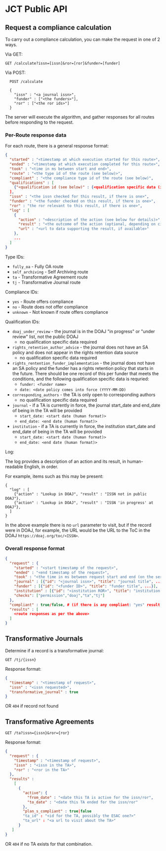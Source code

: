 # JCT Public API

## Request a compliance calculation

To carry out a compliance calculation, you can make the request in one of 2 ways.

Via GET:

```
GET /calculate?issn=[issn]&ror=[ror]&funder=[funder]
```

Via POST:

```
  POST /calculate

  {
    "issn" : "<a journal issn>",
    "funder" : ["<the funders>"],
    "ror" : ["<the ror ids>"]
  }
```

The server will execute the algorithm, and gather responses for all routes 
before responding to the request.

### Per-Route response data

For each route, there is a general response format:

```json
{
  "started" : "<timestamp at which execution started for this route>",
  "ended" : "<timestamp at which execution completed for this route>",
  "took" : "<time in ms between start and end>",
  "route" : "<the type id of the route (see below)>",
  "compliant" : "<the compliance type id of the route (see below)",
  "qualifications" : [
    {"<qualification id (see below)" : {<qualification specific data (if needed)>}
  ],
  "issn" : "<the issn checked for this result, if there is one>",
  "funder" : "<the funder checked on this result, if there is one>",
  "ror" : "the ror relevant to this result, if there is one>",
  "log" : [
    {
      "action" : "<description of the action (see below for details)>",
      "result" : "<the outcome of the action (optional, depending on circumstance)>",
      "url" : "<url to data supporting the result, if available>"
    },
    ...
  ]
}
```

Type IDs:

* `fully_oa` - Fully OA route
* `self_archiving` - Self Archiving route
* `ta` - Transformative Agreement route
* `tj` - Transformative Journal route

Compliance IDs:

* `yes` - Route offers compliance
* `no` - Route does not offer compliance
* `unknown` - Not known if route offers compliance

Qualification IDs:

* `doaj_under_review` - the journal is in the DOAJ "in progress" or "under review" list, not the public DOAJ
    * no qualification specific data required
* `rights_retention_author_advice` - the journal does not have an SA policy and does not appear in the rights retention data source
    * no qualification specific data required
* `rights_rentention_funder_implementation` - the journal does not have an SA policy and the funder has a rights retention policy that starts in the future.  There should be one record of this per funder that meets the conditions, and the following qualification specific data is requried:
    * `funder: <funder name>`
    * `date: <date policy comes into force (YYYY-MM-DD)`
* `corresponding_authors` - the TA is only open to corresponding authors
    * no qualification specific data required
* `journal` - if a TA is currently in force, the journal start_date and end_date of being in the TA will be provided
    * `start_date: <start date (human format)>`
    * `end_date: <end date (human format)>`
* `institution` - if a TA is currently in force, the institution start_date and end_date of being in the TA will be provided
    * `start_date: <start date (human format)>`
    * `end_date: <end date (human format)>`
  
Log:

The log provides a description of an action and its result, in human-readable English, in order.

For example, items such as this may be present:

```
{
  "log" : [
    {"action" : "Lookup in DOAJ", "result" : "ISSN not in public DOAJ"},
    {"action" : "Lookup in DOAJ", "result" : "ISSN 'in progress' at DOAJ"},
  ]
}
```

In the above example there is no `url` parameter to visit, but if the record were in DOAJ, for example, the URL would be the URL to the ToC in the DOAJ `https://doaj.org/toc/<ISSN>`.

### Overall response format

```json
{
  "request" : {
    "started" : "<start timestamp of the request>",
    "ended" : "<end timestamp of the request>",
    "took" : "<the time in ms between request start and end (on the server, not including travel time)>",
    "journal" : [{"id": "<journal issn>", "title": "journal title", ...}],
    "funder" : [{"id": "<funder ID>", "title": "funder title", ...}],
    "institution" : [{"id": "<institution ROR>", "title": "institution title", ...}],
    "checks": ["permission","doaj","ta","tj"]
  },
  "compliant" : true/false, # (if there is any compliant: "yes" result, this is true. Otherwise false.
  "results" : [
    <route responses as per the above>
  ]  
}
```

## Transformative Journals

Determine if a record is a transformative journal:

```
GET /tj/{issn}
```

Response format:

```json
{
  "timestamp" : "<timestamp of request>",
  "issn" : "<issn requested>",
  "transformative_journal" : true
}
```

OR `404` if record not found

## Transformative Agreements

```
GET /ta?issn={issn}&ror={ror}
```

Response format:

```json
{
  "request" : {
    "timestamp" : "<timestamp of request>",
    "issn" : "<issn in the TA>",
    "ror" : "<ror in the TA>"
  },
  "results" : 
    [
      {
        "active": {
          "from_date" : "<date this TA is active for the issn/ror",
          "to_date" : "<date this TA ended for the issn/ror"
        },
        "plan_s_compliant" : true|false
        "ta_id" : "<id for the TA, possibly the ESAC one?>"
        "ta_url" : "<a url to visit about the TA>"
      }
   ]
}
```

OR `404` if no TA exists for that combination.